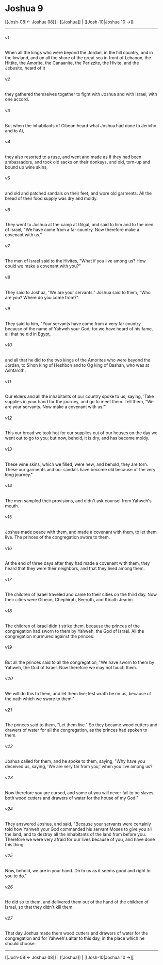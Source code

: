 # Joshua 9

[[Josh-08|← Joshua 08]] | [[Joshua]] | [[Josh-10|Joshua 10 →]]
***



###### v1 
When all the kings who were beyond the Jordan, in the hill country, and in the lowland, and on all the shore of the great sea in front of Lebanon, the Hittite, the Amorite, the Canaanite, the Perizzite, the Hivite, and the Jebusite, heard of it 

###### v2 
they gathered themselves together to fight with Joshua and with Israel, with one accord. 

###### v3 
But when the inhabitants of Gibeon heard what Joshua had done to Jericho and to Ai, 

###### v4 
they also resorted to a ruse, and went and made as if they had been ambassadors, and took old sacks on their donkeys, and old, torn-up and bound up wine skins, 

###### v5 
and old and patched sandals on their feet, and wore old garments. All the bread of their food supply was dry and moldy. 

###### v6 
They went to Joshua at the camp at Gilgal, and said to him and to the men of Israel, "We have come from a far country. Now therefore make a covenant with us." 

###### v7 
The men of Israel said to the Hivites, "What if you live among us? How could we make a covenant with you?" 

###### v8 
They said to Joshua, "We are your servants." Joshua said to them, "Who are you? Where do you come from?" 

###### v9 
They said to him, "Your servants have come from a very far country because of the name of Yahweh your God; for we have heard of his fame, all that he did in Egypt, 

###### v10 
and all that he did to the two kings of the Amorites who were beyond the Jordan, to Sihon king of Heshbon and to Og king of Bashan, who was at Ashtaroth. 

###### v11 
Our elders and all the inhabitants of our country spoke to us, saying, 'Take supplies in your hand for the journey, and go to meet them. Tell them, "We are your servants. Now make a covenant with us."' 

###### v12 
This our bread we took hot for our supplies out of our houses on the day we went out to go to you; but now, behold, it is dry, and has become moldy. 

###### v13 
These wine skins, which we filled, were new; and behold, they are torn. These our garments and our sandals have become old because of the very long journey." 

###### v14 
The men sampled their provisions, and didn't ask counsel from Yahweh's mouth. 

###### v15 
Joshua made peace with them, and made a covenant with them, to let them live. The princes of the congregation swore to them. 

###### v16 
At the end of three days after they had made a covenant with them, they heard that they were their neighbors, and that they lived among them. 

###### v17 
The children of Israel traveled and came to their cities on the third day. Now their cities were Gibeon, Chephirah, Beeroth, and Kiriath Jearim. 

###### v18 
The children of Israel didn't strike them, because the princes of the congregation had sworn to them by Yahweh, the God of Israel. All the congregation murmured against the princes. 

###### v19 
But all the princes said to all the congregation, "We have sworn to them by Yahweh, the God of Israel. Now therefore we may not touch them. 

###### v20 
We will do this to them, and let them live; lest wrath be on us, because of the oath which we swore to them." 

###### v21 
The princes said to them, "Let them live." So they became wood cutters and drawers of water for all the congregation, as the princes had spoken to them. 

###### v22 
Joshua called for them, and he spoke to them, saying, "Why have you deceived us, saying, 'We are very far from you,' when you live among us? 

###### v23 
Now therefore you are cursed, and some of you will never fail to be slaves, both wood cutters and drawers of water for the house of my God." 

###### v24 
They answered Joshua, and said, "Because your servants were certainly told how Yahweh your God commanded his servant Moses to give you all the land, and to destroy all the inhabitants of the land from before you. Therefore we were very afraid for our lives because of you, and have done this thing. 

###### v25 
Now, behold, we are in your hand. Do to us as it seems good and right to you to do." 

###### v26 
He did so to them, and delivered them out of the hand of the children of Israel, so that they didn't kill them. 

###### v27 
That day Joshua made them wood cutters and drawers of water for the congregation and for Yahweh's altar to this day, in the place which he should choose.

***
[[Josh-08|← Joshua 08]] | [[Joshua]] | [[Josh-10|Joshua 10 →]]
